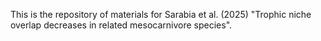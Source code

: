 This is the repository of materials for Sarabia et al. (2025) "Trophic niche overlap decreases in related mesocarnivore species". 
